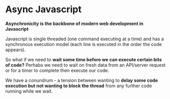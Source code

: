 # Async Javascript

**Asynchronicity is the backbone of modern web development in Javascript**

Javascript is single threaded (one command executing at a time) and has a synchronous execution model (each line is executed in the order the code appears).

So what if we need to **wait some time before we can execute certain bits of code?** Perhabs we need to wait on fresh data from an API/server request or for a timer to complete then execute our code.

We have a conundrum - a tension between wanting to **delay some code execution but not wanting to block the thread** from any further code running while we wait.